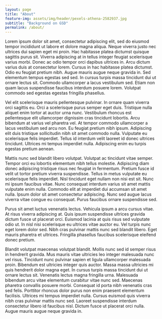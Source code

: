 ```yaml
---
layout: page
title: "About"
feature-img: assets/img/header/pexels-athena-2582937.jpg
subtitle: "Background on GSD"
permalink: /about/
---
```


Lorem ipsum dolor sit amet, consectetur adipiscing elit, sed do eiusmod tempor incididunt ut labore et dolore magna aliqua. Neque viverra justo nec ultrices dui sapien eget mi proin. Hac habitasse platea dictumst quisque sagittis purus sit. Viverra adipiscing at in tellus integer feugiat scelerisque varius morbi. Donec ac odio tempor orci dapibus ultrices in. Arcu dictum varius duis at consectetur lorem. Cursus in hac habitasse platea dictumst. Odio eu feugiat pretium nibh. Augue mauris augue neque gravida in. Sed elementum tempus egestas sed sed. In cursus turpis massa tincidunt dui ut ornare lectus sit. Commodo ullamcorper a lacus vestibulum sed. Etiam non quam lacus suspendisse faucibus interdum posuere lorem. Volutpat commodo sed egestas egestas fringilla phasellus.

Vel elit scelerisque mauris pellentesque pulvinar. In ornare quam viverra orci sagittis eu. Orci a scelerisque purus semper eget duis. Tristique nulla aliquet enim tortor at auctor urna nunc. Vestibulum rhoncus est pellentesque elit ullamcorper dignissim cras tincidunt lobortis. Arcu bibendum at varius vel pharetra vel. At tempor commodo ullamcorper a lacus vestibulum sed arcu non. Eu feugiat pretium nibh ipsum. Adipiscing elit duis tristique sollicitudin nibh sit amet commodo nulla. Vulputate eu scelerisque felis imperdiet. Tellus id interdum velit laoreet id donec ultrices tincidunt. Ultrices mi tempus imperdiet nulla. Adipiscing enim eu turpis egestas pretium aenean.

Mattis nunc sed blandit libero volutpat. Volutpat ac tincidunt vitae semper. Tempor orci eu lobortis elementum nibh tellus molestie. Adipiscing diam donec adipiscing tristique risus nec feugiat in fermentum. Pretium fusce id velit ut tortor pretium viverra suspendisse. Tellus in metus vulputate eu scelerisque felis imperdiet. Nisl tincidunt eget nullam non nisi est sit. Nunc mi ipsum faucibus vitae. Nunc consequat interdum varius sit amet mattis vulputate enim nulla. Commodo elit at imperdiet dui accumsan sit amet nulla. Ipsum dolor sit amet consectetur adipiscing. Nunc sed augue lacus viverra vitae congue eu consequat. Purus faucibus ornare suspendisse sed.

Purus sit amet luctus venenatis lectus. Vehicula ipsum a arcu cursus vitae. At risus viverra adipiscing at. Quis ipsum suspendisse ultrices gravida dictum fusce ut placerat orci. Euismod lacinia at quis risus sed vulputate odio ut. In nisl nisi scelerisque eu ultrices vitae auctor eu. Vel turpis nunc eget lorem dolor sed. Nibh cras pulvinar mattis nunc sed blandit libero. Eget mauris pharetra et ultrices. Fringilla phasellus faucibus scelerisque eleifend donec pretium.

Blandit volutpat maecenas volutpat blandit. Mollis nunc sed id semper risus in hendrerit gravida. Mus mauris vitae ultricies leo integer malesuada nunc vel risus. Tincidunt nunc pulvinar sapien et ligula ullamcorper malesuada proin. Bibendum est ultricies integer quis auctor. Massa massa ultricies mi quis hendrerit dolor magna eget. In cursus turpis massa tincidunt dui ut ornare lectus sit. Venenatis lectus magna fringilla urna. Malesuada bibendum arcu vitae elementum curabitur vitae nunc sed. Maecenas pharetra convallis posuere morbi. Consequat id porta nibh venenatis cras sed felis. Porttitor rhoncus dolor purus non enim praesent elementum facilisis. Ultrices mi tempus imperdiet nulla. Cursus euismod quis viverra nibh cras pulvinar mattis nunc sed. Laoreet suspendisse interdum consectetur libero id faucibus nisl. Dictum fusce ut placerat orci nulla. Augue mauris augue neque gravida in.
